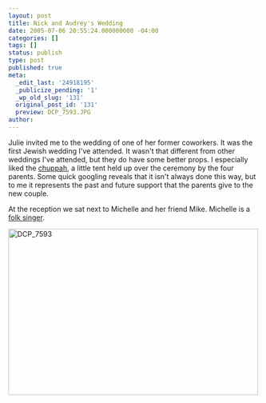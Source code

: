 ```yaml
---
layout: post
title: Nick and Audrey's Wedding
date: 2005-07-06 20:55:24.000000000 -04:00
categories: []
tags: []
status: publish
type: post
published: true
meta:
  _edit_last: '24918195'
  _publicize_pending: '1'
  _wp_old_slug: '131'
  original_post_id: '131'
  preview: DCP_7593.JPG
author: 
---
```

Julie invited me to the wedding of one of her former coworkers.  It was the first Jewish wedding I've attended.  It wasn't that different from other weddings I've attended, but they do have some better props.  I especially liked the <a href="http://en.wikipedia.org/wiki/Chuppah">chuppah</a>, a little tent held up over the ceremony by the four parents.  Some quick googling reveals that it isn't always done this way, but to me it represents the past and future support that the parents give to the new couple.

At the reception we sat next to Michelle and her friend Mike.  Michelle is a <a href="http://www.michellelewismusic.com/">folk singer</a>.

<a href="http://www.flickr.com/photos/matthewsim/sets/1223573/" title="DCP_7593 by Matthew Simoneau, on Flickr"><img src="http://farm1.staticflickr.com/25/56488260_0d64dd90ab.jpg" width="500" height="333" alt="DCP_7593" /></a>
